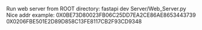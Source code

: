 Run web server from ROOT directory: fastapi dev Server/Web_Server.py
Nice addr example: 0X0BE73D80023FB06C25DD7EA2CE86AE8653443739
                   0X0206FBE501E2D89D858C13FE8117CB2F93CD9348